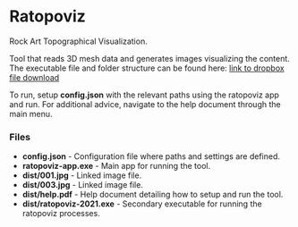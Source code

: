 
# Ratopoviz

Rock Art Topographical Visualization.

Tool that reads 3D mesh data and generates images visualizing the content. The executable file and folder structure can be found here:  [link to dropbox file download](https://www.dropbox.com/sh/tm877gq2sr5cgey/AAB_0rTsZw71m-374CT4auPBa?dl=1)

To run, setup **config.json** with the relevant paths using the ratopoviz app and run.  For additional advice, navigate to the help document through the main menu.

### Files

- **config.json** - Configuration file where paths and settings are defined.
- **ratopoviz-app.exe** - Main app for running the tool.
- **dist/001.jpg** - Linked image file.
- **dist/003.jpg** - Linked image file.
- **dist/help.pdf** - Help document detailing how to setup and run the tool.
- **dist/ratopoviz-2021.exe** - Secondary executable for running the ratopoviz processes.